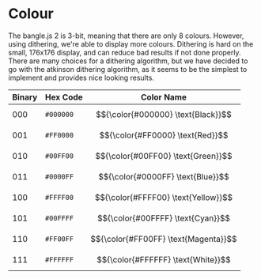 # Colour

The bangle.js 2 is 3-bit, meaning that there are only 8 colours. However, using dithering, we're able to display more colours. Dithering is hard on the small, 176x176 display, and can reduce bad results if not done properly. There are many choices for a dithering algorithm, but we have decided to go with the atkinson dithering algorithm, as it seems to be the simplest to implement and provides nice looking results.

| Binary | Hex Code | Color Name |
|--------|----------|------------|
| 000    | `#000000` | $${\color{#000000} \text{Black}}$$   |
| 001    | `#FF0000` | $${\color{#FF0000} \text{Red}}$$        |
| 010    | `#00FF00` | $${\color{#00FF00} \text{Green}}$$    |
| 011    | `#0000FF` | $${\color{#0000FF} \text{Blue}}$$      |
| 100    | `#FFFF00` | $${\color{#FFFF00} \text{Yellow}}$$  |
| 101    | `#00FFFF` | $${\color{#00FFFF} \text{Cyan}}$$      |
| 110    | `#FF00FF` | $${\color{#FF00FF} \text{Magenta}}$$|
| 111    | `#FFFFFF` | $${\color{#FFFFFF} \text{White}}$$    |
